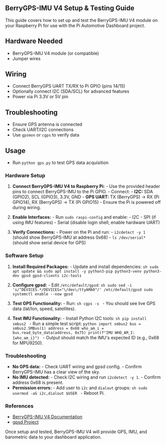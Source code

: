 ## BerryGPS-IMU V4 Setup & Testing Guide

This guide covers how to set up and test the BerryGPS-IMU V4 module on your Raspberry Pi for use with the Pi Automotive Dashboard project.

## Hardware Needed
- BerryGPS-IMU V4 module (or compatible)
- Jumper wires

## Wiring
- Connect BerryGPS UART TX/RX to Pi GPIO (pins 14/15)
- Optionally connect I2C (SDA/SCL) for advanced features
- Power via Pi 3.3V or 5V pin

## Troubleshooting
- Ensure GPS antenna is connected
- Check UART/I2C connections
- Use `gpsmon` or `cgps` to verify data

## Usage
- Run `python gps.py` to test GPS data acquisition

### Hardware Setup

1. **Connect BerryGPS-IMU V4 to Raspberry Pi:**
		- Use the provided header pins to connect BerryGPS-IMU to the Pi GPIO.
		- Connect:
				- **I2C:** SDA (GPIO2), SCL (GPIO3), 3.3V, GND
				- **GPS UART:** TX (BerryGPS) → RX (Pi GPIO14), RX (BerryGPS) → TX (Pi GPIO15)
		- Ensure the Pi is powered off during wiring.

2. **Enable Interfaces:**
		- Run `sudo raspi-config` and enable:
				- I2C
				- SPI (if using IMU features)
				- Serial (disable login shell, enable hardware UART)

3. **Verify Connections:**
		- Power on the Pi and run:
				- `i2cdetect -y 1` (should show BerryGPS-IMU at address 0x68)
				- `ls /dev/serial*` (should show serial device for GPS)

### Software Setup

1. **Install Required Packages:**
		- Update and install dependencies:
			```sh
			sudo apt update && sudo apt install -y python3-pip python3-venv python3-dev gpsd gpsd-clients i2c-tools
			```

2. **Configure gpsd:**
		- Edit `/etc/default/gpsd`:
			```sh
			sudo sed -i 's/^DEVICES.*/DEVICES="\/dev\/ttyAMA0"/' /etc/default/gpsd
			sudo systemctl enable --now gpsd
			```

3. **Test GPS Functionality:**
		- Run:
			```sh
			cgps -s
			```
		- You should see live GPS data (lat/lon, speed, satellites).

4. **Test IMU Functionality:**
		- Install Python I2C tools:
			```sh
			pip install smbus2
			```
		- Run a simple test script:
			```python
			import smbus2
			bus = smbus2.SMBus(1)
			address = 0x68
			who_am_i = bus.read_byte_data(address, 0x75)
			print(f"IMU WHO_AM_I: {who_am_i}")
			```
		- Output should match the IMU's expected ID (e.g., 0x68 for MPU9250).

### Troubleshooting

- **No GPS data:**
		- Check UART wiring and gpsd config.
		- Confirm BerryGPS-IMU has a clear view of the sky.
- **No IMU detected:**
		- Check I2C wiring and run `i2cdetect -y 1`.
		- Confirm address 0x68 is present.
- **Permission errors:**
		- Add user to `i2c` and `dialout` groups:
			```sh
			sudo usermod -aG i2c,dialout $USER
			```
		- Reboot Pi.

### References

- [BerryGPS-IMU V4 Documentation](https://ozzmaker.com/berrygps-imu/)
- [gpsd Project](https://gpsd.gitlab.io/gpsd/)

Once setup and tested, BerryGPS-IMU V4 will provide GPS, IMU, and barometric data to your dashboard application.
